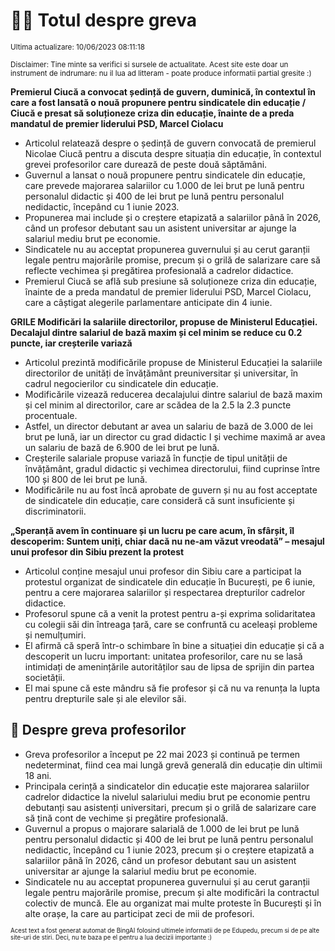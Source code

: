 # 👩‍🏫 Totul despre greva
<sub>Ultima actualizare: 10/06/2023 08:11:18</sub>

<sub>Disclaimer: Tine minte sa verifici si sursele de actualitate. Acest site este doar un instrument de indrumare: nu il lua ad litteram - poate produce informatii partial gresite :)</sub>

**Premierul Ciucă a convocat ședință de guvern, duminică, în contextul în care a fost lansată o nouă propunere pentru sindicatele din educație / Ciucă e presat să soluționeze criza din educație, înainte de a preda mandatul de premier liderului PSD, Marcel Ciolacu**

- Articolul relatează despre o ședință de guvern convocată de premierul Nicolae Ciucă pentru a discuta despre situația din educație, în contextul grevei profesorilor care durează de peste două săptămâni.
- Guvernul a lansat o nouă propunere pentru sindicatele din educație, care prevede majorarea salariilor cu 1.000 de lei brut pe lună pentru personalul didactic și 400 de lei brut pe lună pentru personalul nedidactic, începând cu 1 iunie 2023.
- Propunerea mai include și o creștere etapizată a salariilor până în 2026, când un profesor debutant sau un asistent universitar ar ajunge la salariul mediu brut pe economie.
- Sindicatele nu au acceptat propunerea guvernului și au cerut garanții legale pentru majorările promise, precum și o grilă de salarizare care să reflecte vechimea și pregătirea profesională a cadrelor didactice.
- Premierul Ciucă se află sub presiune să soluționeze criza din educație, înainte de a preda mandatul de premier liderului PSD, Marcel Ciolacu, care a câștigat alegerile parlamentare anticipate din 4 iunie.

**GRILE Modificări la salariile directorilor, propuse de Ministerul Educației. Decalajul dintre salariul de bază maxim și cel minim se reduce cu 0.2 puncte, iar creșterile variază**

- Articolul prezintă modificările propuse de Ministerul Educației la salariile directorilor de unități de învățământ preuniversitar și universitar, în cadrul negocierilor cu sindicatele din educație.
- Modificările vizează reducerea decalajului dintre salariul de bază maxim și cel minim al directorilor, care ar scădea de la 2.5 la 2.3 puncte procentuale.
- Astfel, un director debutant ar avea un salariu de bază de 3.000 de lei brut pe lună, iar un director cu grad didactic I și vechime maximă ar avea un salariu de bază de 6.900 de lei brut pe lună.
- Creșterile salariale propuse variază în funcție de tipul unității de învățământ, gradul didactic și vechimea directorului, fiind cuprinse între 100 și 800 de lei brut pe lună.
- Modificările nu au fost încă aprobate de guvern și nu au fost acceptate de sindicatele din educație, care consideră că sunt insuficiente și discriminatorii.

**„Speranță avem în continuare și un lucru pe care acum, în sfârșit, îl descoperim: Suntem uniți, chiar dacă nu ne-am văzut vreodată” – mesajul unui profesor din Sibiu prezent la protest**

- Articolul conține mesajul unui profesor din Sibiu care a participat la protestul organizat de sindicatele din educație în București, pe 6 iunie, pentru a cere majorarea salariilor și respectarea drepturilor cadrelor didactice.
- Profesorul spune că a venit la protest pentru a-și exprima solidaritatea cu colegii săi din întreaga țară, care se confruntă cu aceleași probleme și nemulțumiri.
- El afirmă că speră într-o schimbare în bine a situației din educație și că a descoperit un lucru important: unitatea profesorilor, care nu se lasă intimidați de amenințările autorităților sau de lipsa de sprijin din partea societății.
- El mai spune că este mândru să fie profesor și că nu va renunța la lupta pentru drepturile sale și ale elevilor săi.

## 🏫 Despre greva profesorilor

- Greva profesorilor a început pe 22 mai 2023 și continuă pe termen nedeterminat, fiind cea mai lungă grevă generală din educație din ultimii 18 ani.
- Principala cerință a sindicatelor din educație este majorarea salariilor cadrelor didactice la nivelul salariului mediu brut pe economie pentru debutanți sau asistenți universitari, precum și o grilă de salarizare care să țină cont de vechime și pregătire profesională.
- Guvernul a propus o majorare salarială de 1.000 de lei brut pe lună pentru personalul didactic și 400 de lei brut pe lună pentru personalul nedidactic, începând cu 1 iunie 2023, precum și o creștere etapizată a salariilor până în 2026, când un profesor debutant sau un asistent universitar ar ajunge la salariul mediu brut pe economie.
- Sindicatele nu au acceptat propunerea guvernului și au cerut garanții legale pentru majorările promise, precum și alte modificări la contractul colectiv de muncă. Ele au organizat mai multe proteste în București și în alte orașe, la care au participat zeci de mii de profesori.


<sub><sub>Acest text a fost generat automat de BingAI folosind ultimele informatii de pe Edupedu, precum si de pe alte site-uri de stiri. Deci, nu te baza pe el pentru a lua decizii importante :)</sub></sub>